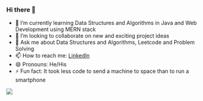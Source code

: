 ### Hi there 👋

- 🌱 I’m currently learning Data Structures and Algorithms in Java and Web Development using MERN stack
- 👯 I’m looking to collaborate on new and exciting project ideas
- 💬 Ask me about Data Structures and Algorithms, Leetcode and Problem Solving
- 📫 How to reach me: [LinkedIn](https://www.linkedin.com/in/guneet-malhotra-952a0b190/) 
- 😄 Pronouns: He/His
- ⚡ Fun fact: It took less code to send a machine to space than to run a smartphone
<img src="https://github-readme-stats.vercel.app/api?username=Guneet-05&&show_icons=true&title_color=ffffff&icon_color=bb2acf&text_color=daf7dc&bg_color=151515">
